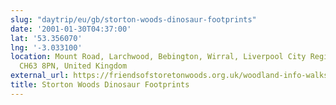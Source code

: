 ```yaml
---
slug: "daytrip/eu/gb/storton-woods-dinosaur-footprints"
date: '2001-01-30T04:37:00'
lat: '53.356070'
lng: '-3.033100'
location: Mount Road, Larchwood, Bebington, Wirral, Liverpool City Region, England,
  CH63 8PN, United Kingdom
external_url: https://friendsofstoretonwoods.org.uk/woodland-info-walks/storeton-woods-tramlines/
title: Storton Woods Dinosaur Footprints
---
```



